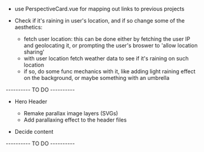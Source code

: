 



* use PerspectiveCard.vue for mapping out links to previous projects

* Check if it's raining in user's location, and if so change some of the aesthetics:
  - fetch user location: this can be done either by fetching the user IP and geolocating it, or prompting the user's broswer to 'allow location sharing'
  - with user location fetch weather data to see if it's raining on such location
  - if so, do some func mechanics with it, like adding light raining effect on the background, or maybe something with an umbrella



---------- TO DO ----------  

* Hero Header
  - Remake parallax image layers (SVGs)
  - Add parallaxing effect to the header files

* Decide content

---------- TO DO ---------- 
  